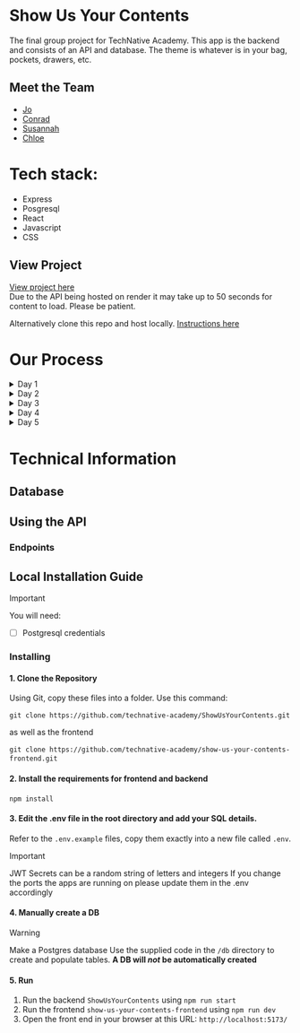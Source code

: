 # Show Us Your Contents

The final group project for TechNative Academy. This app is the backend and consists of an API and database. The theme is whatever is in your bag, pockets, drawers, etc.

## Meet the Team

- [Jo](https://github.com/Jo-Pickering)
- [Conrad](https://github.com/cnrdgrgry)
- [Susannah](https://github.com/sfbennett)
- [Chloe](https://github.com/ChloeSAPage)

# Tech stack:

- Express
- Posgresql
- React
- Javascript
- CSS

## View Project

[View project here](https://showusyourcontents.netlify.app/) <br>
Due to the API being hosted on render it may take up to 50 seconds for content to load. Please be patient.

Alternatively clone this repo and host locally. [Instructions here](#local-installation-guide)

# Our Process

<details>
<summary> Day 1</summary>

For day one we did quad programming and accomplished the following:

- decided on our theme
- created a trello board
- created our repo
- talked about our MVP
- created a schema for our db
- created the db
- inserted dummy data into the db
- hosted the db on Supabase
- created the API with 1 endpoint to get all users in the db

![trello](resources/image.png)
![db-schema](resources/dbschema.png)

</details>

<details>
<summary> Day 2</summary>

For day two we did quad programming and accomplished the following:

- added endpoints that GET, POST, PUT, DELETE for users, treasures and bags
- hosted the API on render
- connected the backend to Pete's provided frontend
- hosted the frontend on netlify
- added the ability to register and login using authentication (using Pete's example backend as a template)

![frontend day2](resources/frontend-day2.png)

</details>

<details>
<summary> Day 3</summary>

</details>

<details>
<summary> Day 4</summary>

</details>

<details>
<summary> Day 5</summary>

</details>

# Technical Information

## Database

## Using the API

### Endpoints

## Local Installation Guide

> [!IMPORTANT]
> You will need:
>
> -   [ ] Postgresql credentials


### Installing

#### 1. Clone the Repository

Using Git, copy these files into a folder.
Use this command:

```
git clone https://github.com/technative-academy/ShowUsYourContents.git
```
as well as the frontend

```
git clone https://github.com/technative-academy/show-us-your-contents-frontend.git
```

#### 2. Install the requirements for frontend and backend

```
npm install
```

#### 3. Edit the .env file in the root directory and add your SQL details.

Refer to the `.env.example` files, copy them exactly into a new file called `.env`.

> [!IMPORTANT]
> JWT Secrets can be a random string of letters and integers
> If you change the ports the apps are running on please update them in the .env accordingly

#### 4. Manually create a DB

> [!WARNING]
> Make a Postgres database
> Use the supplied code in the `/db` directory to create and populate tables. **A DB will _not_ be automatically created**

#### 5. Run

1. Run the backend `ShowUsYourContents` using `npm run start`
2. Run the frontend `show-us-your-contents-frontend` using `npm run dev`
3. Open the front end in your browser at this URL: `http://localhost:5173/`
